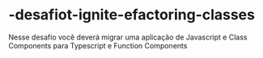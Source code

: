 # -desafiot-ignite-efactoring-classes
Nesse desafio você deverá migrar uma aplicação de Javascript e Class Components para Typescript e Function Components
